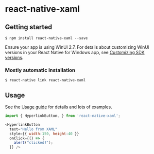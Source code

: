 # react-native-xaml

## Getting started

`$ npm install react-native-xaml --save`

Ensure your app is using WinUI 2.7. For details about customizing WinUI versions in your React Native for Windows app, see [Customizing SDK versions](https://microsoft.github.io/react-native-windows/docs/customizing-sdk-versions).

### Mostly automatic installation

`$ react-native link react-native-xaml`

## Usage

See the [Usage guide](https://github.com/microsoft/react-native-xaml/blob/main/USAGE.md) for details and lots of examples.

```javascript
import { HyperlinkButton, } from 'react-native-xaml';

<HyperlinkButton 
  text="Hello from XAML" 
  style={{ width:150, height:40 }} 
  onClick={() => {
    alert("clicked!");
  }} />
```
